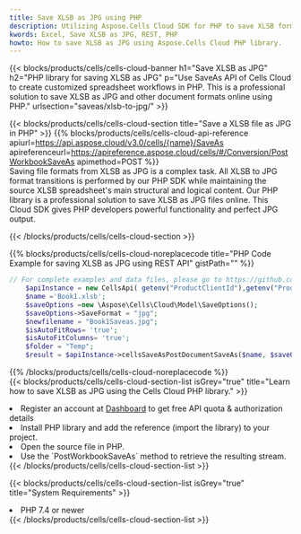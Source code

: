 ```yaml
---
title: Save XLSB as JPG using PHP 
description: Utilizing Aspose.Cells Cloud SDK for PHP to save XLSB format file as JPG format file. 
kwords: Excel, Save XLSB as JPG, REST, PHP
howto: How to save XLSB as JPG using Aspose.Cells Cloud PHP library.
---
```



{{< blocks/products/cells/cells-cloud-banner h1="Save XLSB as JPG" h2="PHP library for saving XLSB as JPG" p="Use SaveAs API of Cells Cloud to create customized spreadsheet workflows in PHP. This is a professional solution to save XLSB as JPG and other document formats online using PHP." urlsection="saveas/xlsb-to-jpg/" >}}

{{< blocks/products/cells/cells-cloud-section  title="Save a XLSB file as JPG in PHP" >}}
{{% blocks/products/cells/cells-cloud-api-reference  apiurl=https://api.aspose.cloud/v3.0/cells/{name}/SaveAs  apireferenceurl=https://apireference.aspose.cloud/cells/#/Conversion/PostWorkbookSaveAs  apimethod=POST %}}
<br/>
Saving file formats from XLSB as JPG is a complex task. All XLSB to JPG format transitions is performed by our PHP SDK while maintaining the source XLSB spreadsheet's main structural and logical content. Our PHP library is a professional solution to save XLSB as JPG files online. This Cloud SDK gives PHP developers powerful functionality and perfect JPG output.

{{< /blocks/products/cells/cells-cloud-section >}}

{{% blocks/products/cells/cells-cloud-noreplacecode title="PHP Code Example for saving XLSB as JPG using REST API" gistPath="" %}}
  
```php
// For complete examples and data files, please go to https://github.com/aspose-cells-cloud/aspose-cells-cloud-php/
    $apiInstance = new CellsApi( getenv("ProductClientId"),getenv("ProductClientSecret") );
    $name ='Book1.xlsb';
    $saveOptions =new \Aspose\Cells\Cloud\Model\SaveOptions();
    $saveOptions->SaveFormat = "jpg";
    $newfilename = "Book1Saveas.jpg";
    $isAutoFitRows= 'true';
    $isAutoFitColumns= 'true';
    $folder = "Temp";
    $result = $apiInstance->cellsSaveAsPostDocumentSaveAs($name, $saveOptions, $newfilename,$isAutoFitRows, $isAutoFitColumns, $folder);
```
  
{{% /blocks/products/cells/cells-cloud-noreplacecode  %}}
<br/>
{{< blocks/products/cells/cells-cloud-section-list isGrey="true"  title="Learn how to save XLSB as JPG using the Cells Cloud PHP library." >}}
<li>Register an account at <a href="https://dashboard.aspose.cloud/">Dashboard</a> to get free API quota & authorization details</li>
<li>Install PHP library and add the reference (import the library) to your project.</li>
<li>Open the source file in PHP.</li>
<li>Use the `PostWorkbookSaveAs` method to retrieve the resulting stream.</li>
{{< /blocks/products/cells/cells-cloud-section-list >}}

{{< blocks/products/cells/cells-cloud-section-list isGrey="true"  title="System Requirements" >}}
<li>PHP 7.4 or newer</li>
{{< /blocks/products/cells/cells-cloud-section-list >}}
